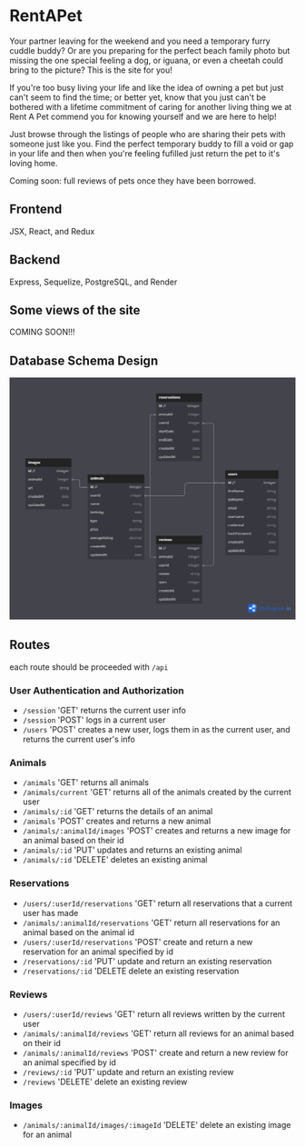 # RentAPet

Your partner leaving for the weekend and you need a temporary furry cuddle buddy? Or are you preparing for the perfect beach family photo but missing the one special feeling a dog, or iguana, or even a cheetah could bring to the picture? This is the site for you!

If you're too busy living your life and like the idea of owning a pet but just can't seem to find the time; or better yet, know that you just can't be bothered with a lifetime commitment of caring for another living thing we at Rent A Pet commend you for knowing yourself and we are here to help!

Just browse through the listings of people who are sharing their pets with someone just like you. Find the perfect temporary buddy to fill a void or gap in your life and then when you're feeling fufilled just return the pet to it's loving home.

Coming soon: full reviews of pets once they have been borrowed.

## Frontend

JSX, React, and Redux

## Backend

Express, Sequelize, PostgreSQL, and Render

## Some views of the site

COMING SOON!!!

## Database Schema Design

![alt text](static/rentAPetDatabaseSchema-01.png)

## Routes
each route should be proceeded with `/api`

### User Authentication and Authorization
* `/session` 'GET' returns the current user info
* `/session` 'POST' logs in a current user
* `/users` 'POST' creates a new user, logs them in as the current user, and returns the current user's info

### Animals
* `/animals` 'GET' returns all animals
* `/animals/current` 'GET' returns all of the animals created by the current user
* `/animals/:id` 'GET' returns the details of an animal
* `/animals` 'POST' creates and returns a new animal
* `/animals/:animalId/images` 'POST' creates and returns a new image for an animal based on their id
* `/animals/:id` 'PUT' updates and returns an existing animal
* `/animals/:id` 'DELETE' deletes an existing animal

### Reservations
* `/users/:userId/reservations` 'GET' return all reservations that a current user has made
* `/animals/:animalId/reservations` 'GET' return all reservations for an animal based on the animal id
* `/users/:userId/reservations` 'POST' create and return a new reservation for an animal specified by id
* `/reservations/:id` 'PUT' update and return an existing reservation
* `/reservations/:id` 'DELETE delete an existing reservation

### Reviews
* `/users/:userId/reviews` 'GET' return all reviews written by the current user
* `/animals/:animalId/reviews` 'GET' return all reviews for an animal based on their id
* `/animals/:animalId/reviews` 'POST' create and return a new review for an animal specified by id
* `/reviews/:id` 'PUT' update and return an existing review
* `/reviews` 'DELETE' delete an existing review

### Images
* `/animals/:animalId/images/:imageId` 'DELETE' delete an existing image for an animal